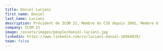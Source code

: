```yaml
---
title: Daniel Luciani
first_name: Daniel
last_name: Luciani
description: Président de ICOM 21, Membre du CJD depuis 2001, Membre d’Orée, du Comité 21, de la Communauté des entreprises à mission et du Club Advanced du Global Compact, Fondateur de Toulouse 3C, du Grand Procès de la RSE, de Act4Climate, 60’ IMPACT à Toulouse.
company: ICOM 21
image: /assets/images/people/daniel-luciani.jpg
linkedin: https://www.linkedin.com/in/luciani-daniel-189b4029/
team: false
---
```


